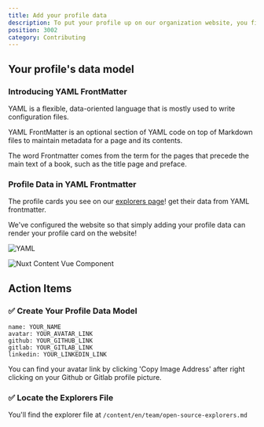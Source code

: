 ```yaml
---
title: Add your profile data
description: To put your profile up on our organization website, you first need to create a data model and find your subgroup.
position: 3002
category: Contributing
---
```


## Your profile's data model

### Introducing YAML FrontMatter

YAML is a flexible, data-oriented language that is mostly used to write configuration files.

YAML FrontMatter is an optional section of YAML code on top of Markdown files to maintain metadata for a page and its contents.

<alert>
The word Frontmatter comes from the term for the pages that precede the main text of a book, such as the title page and preface.
</alert>

### Profile Data in YAML Frontmatter

The profile cards you see on our [explorers page](https://org.grey.software/team/open-source-explorers/)! get their data from YAML frontmatter.

We've configured the website so that simply adding your profile data can render your profile card on the website!

![YAML](/team-yaml.png)

![Nuxt Content Vue Component](/team-vue.png)

## Action Items

### ✅ Create Your Profile Data Model

<code-group>
<code-block label="YAML" active>

```
name: YOUR_NAME
avatar: YOUR_AVATAR_LINK
github: YOUR_GITHUB_LINK
gitlab: YOUR_GITLAB_LINK
linkedin: YOUR_LINKEDIN_LINK
```

 </code-block>

 </code-group>

<alert>
You can find your avatar link by clicking 'Copy Image Address' after right clicking on your Github or Gitlab profile picture. 
</alert>

### ✅ Locate the Explorers File

You'll find the explorer file at `/content/en/team/open-source-explorers.md`

<cta-button text="Explorers File" link="https://gitlab.com/grey-software/org/-/blob/master/content/en/team/open-source-explorers.md">
</cta-button>

<br></br>
